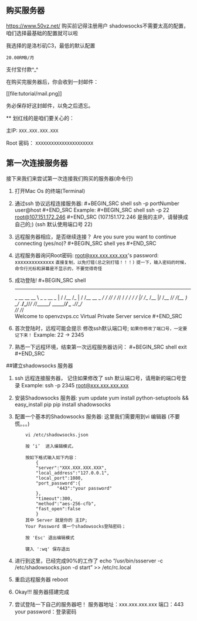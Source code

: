 ## 购买服务器
https://www.50vz.net/
购买前记得注册用户
shadowsocks不需要太高的配置，咱们选择最基础的配置就可以啦

我选择的是洛杉矶C3，最低的默认配置

`20.00RMB/月`

支付宝付款^_^

在购买完服务器后，你会收到一封邮件：

[[file:tutorial/mail.png]]

务必保存好这封邮件，以免之后遗忘。


** 划红线的是咱们要关心的：

主IP: `XXX.XXX.XXX.XXX`

Root 密码： `XXXXXXXXXXXXXXXXXXXXXX`

## 第一次连接服务器
接下来我们来尝试第一次连接我们购买的服务器(命令行)

1. 打开Mac Os 的终端(Terminal)
2. 通过ssh 协议远程连接服务器:
#+BEGIN_SRC shell
        ssh -p portNumber user@host
#+END_SRC
	Example:
#+BEGIN_SRC shell
	ssh -p 22 root@107.151.172.246
#+END_SRC
	(107.151.172.246 是我的主IP，请替换成自己的;)
	(ssh 默认使用端口号 22)	
3. 远程服务器相应，是否继续连接？
		Are you sure you want to continue connecting (yes/no)?
#+BEGIN_SRC shell
	yes
#+END_SRC
4. 远程服务器询问Root密码:
		root@xxx.xxx.xxx.xxx's password:
		xxxxxxxxxxxxxx
		`直接复制，以免打错(总之别打错！！！)`
		`提一下，输入密码的时候，命令行光标和屏幕是不显示的，不要觉得奇怪`
5.  成功登陆!
#+BEGIN_SRC shell                                                     
    _____________________________   _________   _________________
    _  __ \__  __ \  _ \_  __ \_ | / /__  /_ | / /__  __ \_  ___/
    / /_/ /_  /_/ /  __/  / / /_ |/ /__  /__ |/ /__  /_/ /(__  ) 
    \____/_  .___/\___//_/ /_/_____/ _____/____/ _  .___//____/  
          /_/                                    /_/            
	Welcome to openvzvps.cc Virtual Private Server service 
#+END_SRC

6. 首次登陆时，远程可能会提示 修改ssh默认端口号; `如果你修改了端口号，一定要记下来！`
		Example: 22 -> 2345 
	
7. 熟悉一下远程环境，结束第一次远程服务器访问：
#+BEGIN_SRC shell
		exit
#+END_SRC


##建立shadowsocks 服务器
1.	ssh 远程连接服务器， 记住如果修改了 ssh 默认端口号，请用新的端口号登录
		Example:
			ssh -p 2345 root@xxx.xxx.xxx.xxx
2.	安装Shadowsocks 服务器:
			yum update
			yum install python-setuptools && easy_install pip
			pip install shadowsocks
3.	配置一个基本的Shadowsocks 服务器:
			这里我们需要用到vi 编辑器 (不要慌。。。)
			
			vi /etc/shadowsocks.json
			
			按 ‘i’  进入编辑模式，
			
			按如下格式输入如下内容：
				{
				"server":"XXX.XXX.XXX.XXX",
				"local_address":"127.0.0.1",
				"local_port":1080,
				"port_password":{
						"443":"your password"
				},
				"timeout":300,
				"method":"aes-256-cfb",
				"fast_open":false
				}
			其中 Server 就是你的 主IP;
			Your Password 填一个shadowsocks登陆密码；
			
			按 'Esc' 退出编辑模式
			
			键入 ':wq' 保存退出
4.	进行到这里，已经完成90%的工作了
			echo “/usr/bin/ssserver -c /etc/shadowsocks.json -d start” >> /etc/rc.local
			
5. 	重启远程服务器
		reboot
6.	Okay!!! 服务器搭建完成
	
	
7.	尝试登陆一下自己的服务器吧！
	服务器地址：xxx.xxx.xxx.xxx
	端口：443
	your password：登录密码
		
			
			
			
			
			
			
			
			
			
			
			
			
			
			
	
	
	
	
	
		
